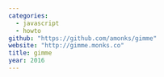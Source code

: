 ```yaml
---
categories:
  - javascript
  - howto
github: "https://github.com/amonks/gimme"
website: "http://gimme.monks.co"
title: gimme
year: 2016
---
```


